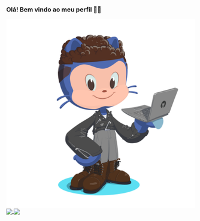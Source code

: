 ### Olá! Bem vindo ao meu perfil 👋:basketball:
<img align="center" src="https://github.com/DrigoCarvalho/DrigoCarvalho/blob/main/octocat.png" />
<a href="https://github.com/anuraghazra/github-readme-stats">
  <img align="center" src="https://github-readme-stats.vercel.app/api?username=drigocarvalho&theme=tokyonight" />
</a>
<a href="https://github.com/DrigoCarvalho/convoychat">
  <img align="center" src="https://github-readme-stats.vercel.app/api/top-langs/?username=drigocarvalho&langs_count=8&theme=tokyonight" />
</a>


<!--
**DrigoCarvalho/DrigoCarvalho** is a ✨ _special_ ✨ repository because its `README.md` (this file) appears on your GitHub profile.

Here are some ideas to get you started:

- 🔭 I’m currently working on ...
- 🌱 I’m currently learning ...
- 👯 I’m looking to collaborate on ...
- 🤔 I’m looking for help with ...
- 💬 Ask me about ...
- 📫 How to reach me: ...
- 😄 Pronouns: ...
- ⚡ Fun fact: ...
-->
